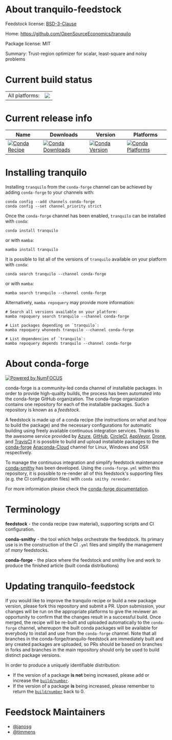About tranquilo-feedstock
=========================

Feedstock license: [BSD-3-Clause](https://github.com/conda-forge/tranquilo-feedstock/blob/main/LICENSE.txt)

Home: https://github.com/OpenSourceEconomics/tranquilo

Package license: MIT

Summary: Trust-region optimizer for scalar, least-square and noisy problems

Current build status
====================


<table><tr><td>All platforms:</td>
    <td>
      <a href="https://dev.azure.com/conda-forge/feedstock-builds/_build/latest?definitionId=19112&branchName=main">
        <img src="https://dev.azure.com/conda-forge/feedstock-builds/_apis/build/status/tranquilo-feedstock?branchName=main">
      </a>
    </td>
  </tr>
</table>

Current release info
====================

| Name | Downloads | Version | Platforms |
| --- | --- | --- | --- |
| [![Conda Recipe](https://img.shields.io/badge/recipe-tranquilo-green.svg)](https://anaconda.org/conda-forge/tranquilo) | [![Conda Downloads](https://img.shields.io/conda/dn/conda-forge/tranquilo.svg)](https://anaconda.org/conda-forge/tranquilo) | [![Conda Version](https://img.shields.io/conda/vn/conda-forge/tranquilo.svg)](https://anaconda.org/conda-forge/tranquilo) | [![Conda Platforms](https://img.shields.io/conda/pn/conda-forge/tranquilo.svg)](https://anaconda.org/conda-forge/tranquilo) |

Installing tranquilo
====================

Installing `tranquilo` from the `conda-forge` channel can be achieved by adding `conda-forge` to your channels with:

```
conda config --add channels conda-forge
conda config --set channel_priority strict
```

Once the `conda-forge` channel has been enabled, `tranquilo` can be installed with `conda`:

```
conda install tranquilo
```

or with `mamba`:

```
mamba install tranquilo
```

It is possible to list all of the versions of `tranquilo` available on your platform with `conda`:

```
conda search tranquilo --channel conda-forge
```

or with `mamba`:

```
mamba search tranquilo --channel conda-forge
```

Alternatively, `mamba repoquery` may provide more information:

```
# Search all versions available on your platform:
mamba repoquery search tranquilo --channel conda-forge

# List packages depending on `tranquilo`:
mamba repoquery whoneeds tranquilo --channel conda-forge

# List dependencies of `tranquilo`:
mamba repoquery depends tranquilo --channel conda-forge
```


About conda-forge
=================

[![Powered by
NumFOCUS](https://img.shields.io/badge/powered%20by-NumFOCUS-orange.svg?style=flat&colorA=E1523D&colorB=007D8A)](https://numfocus.org)

conda-forge is a community-led conda channel of installable packages.
In order to provide high-quality builds, the process has been automated into the
conda-forge GitHub organization. The conda-forge organization contains one repository
for each of the installable packages. Such a repository is known as a *feedstock*.

A feedstock is made up of a conda recipe (the instructions on what and how to build
the package) and the necessary configurations for automatic building using freely
available continuous integration services. Thanks to the awesome service provided by
[Azure](https://azure.microsoft.com/en-us/services/devops/), [GitHub](https://github.com/),
[CircleCI](https://circleci.com/), [AppVeyor](https://www.appveyor.com/),
[Drone](https://cloud.drone.io/welcome), and [TravisCI](https://travis-ci.com/)
it is possible to build and upload installable packages to the
[conda-forge](https://anaconda.org/conda-forge) [Anaconda-Cloud](https://anaconda.org/)
channel for Linux, Windows and OSX respectively.

To manage the continuous integration and simplify feedstock maintenance
[conda-smithy](https://github.com/conda-forge/conda-smithy) has been developed.
Using the ``conda-forge.yml`` within this repository, it is possible to re-render all of
this feedstock's supporting files (e.g. the CI configuration files) with ``conda smithy rerender``.

For more information please check the [conda-forge documentation](https://conda-forge.org/docs/).

Terminology
===========

**feedstock** - the conda recipe (raw material), supporting scripts and CI configuration.

**conda-smithy** - the tool which helps orchestrate the feedstock.
                   Its primary use is in the construction of the CI ``.yml`` files
                   and simplify the management of *many* feedstocks.

**conda-forge** - the place where the feedstock and smithy live and work to
                  produce the finished article (built conda distributions)


Updating tranquilo-feedstock
============================

If you would like to improve the tranquilo recipe or build a new
package version, please fork this repository and submit a PR. Upon submission,
your changes will be run on the appropriate platforms to give the reviewer an
opportunity to confirm that the changes result in a successful build. Once
merged, the recipe will be re-built and uploaded automatically to the
`conda-forge` channel, whereupon the built conda packages will be available for
everybody to install and use from the `conda-forge` channel.
Note that all branches in the conda-forge/tranquilo-feedstock are
immediately built and any created packages are uploaded, so PRs should be based
on branches in forks and branches in the main repository should only be used to
build distinct package versions.

In order to produce a uniquely identifiable distribution:
 * If the version of a package **is not** being increased, please add or increase
   the [``build/number``](https://docs.conda.io/projects/conda-build/en/latest/resources/define-metadata.html#build-number-and-string).
 * If the version of a package **is** being increased, please remember to return
   the [``build/number``](https://docs.conda.io/projects/conda-build/en/latest/resources/define-metadata.html#build-number-and-string)
   back to 0.

Feedstock Maintainers
=====================

* [@janosg](https://github.com/janosg/)
* [@timmens](https://github.com/timmens/)

